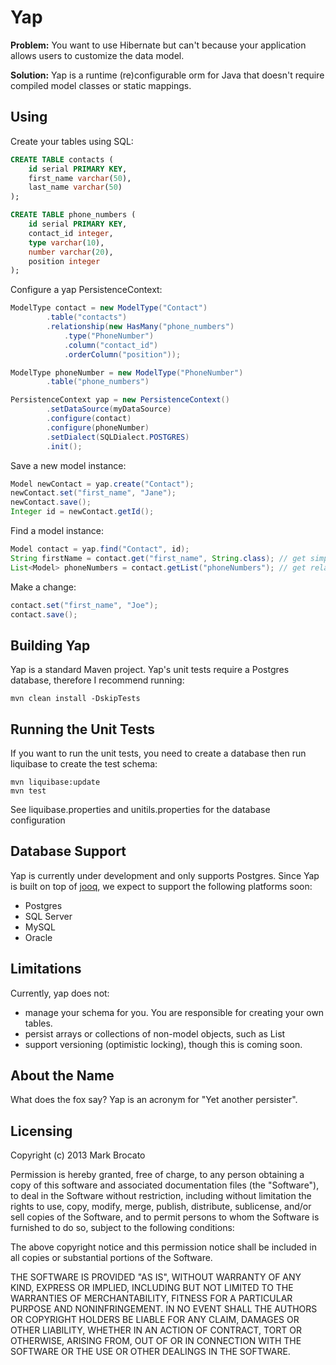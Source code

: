 Yap
===
**Problem:** You want to use Hibernate but can't because your application allows users to customize the data model.

**Solution:** Yap is a runtime (re)configurable orm for Java that doesn't require compiled model classes or static mappings.

Using
-----
Create your tables using SQL:
```sql
CREATE TABLE contacts (
    id serial PRIMARY KEY,
    first_name varchar(50),
    last_name varchar(50)
);

CREATE TABLE phone_numbers (
    id serial PRIMARY KEY,
    contact_id integer,
    type varchar(10),
    number varchar(20),
    position integer
);
```

Configure a yap PersistenceContext:
```java
ModelType contact = new ModelType("Contact")
        .table("contacts")
        .relationship(new HasMany("phone_numbers")
            .type("PhoneNumber")
            .column("contact_id")
            .orderColumn("position"));

ModelType phoneNumber = new ModelType("PhoneNumber")
        .table("phone_numbers")

PersistenceContext yap = new PersistenceContext()
        .setDataSource(myDataSource)
        .configure(contact)
        .configure(phoneNumber)
        .setDialect(SQLDialect.POSTGRES)
        .init();
```

Save a new model instance:
```java
Model newContact = yap.create("Contact");
newContact.set("first_name", "Jane");
newContact.save();
Integer id = newContact.getId();
```

Find a model instance:
```java
Model contact = yap.find("Contact", id);
String firstName = contact.get("first_name", String.class); // get simple property
List<Model> phoneNumbers = contact.getList("phoneNumbers"); // get relationship property, lazy-loaded!
```

Make a change:
```java
contact.set("first_name", "Joe");
contact.save();
```

Building Yap
------------
Yap is a standard Maven project.  Yap's unit tests require a Postgres database, therefore I recommend running:

    mvn clean install -DskipTests

Running the Unit Tests
----------------------

If you want to run the unit tests, you need to create a database then run liquibase to create the test schema:

    mvn liquibase:update
    mvn test

See liquibase.properties and unitils.properties for the database configuration

Database Support
----------------
Yap is currently under development and only supports Postgres.  Since Yap is built on top of [jooq](http://www.jooq.org), we expect to support the following platforms soon:

 * Postgres
 * SQL Server
 * MySQL
 * Oracle

Limitations
-----------
Currently, yap does not:

 * manage your schema for you.  You are responsible for creating your own tables.
 * persist arrays or collections of non-model objects, such as List<String>
 * support versioning (optimistic locking), though this is coming soon.

About the Name
--------------
What does the fox say?  Yap is an acronym for "Yet another persister".

Licensing
---------
Copyright (c) 2013 Mark Brocato

Permission is hereby granted, free of charge, to any person obtaining
a copy of this software and associated documentation files (the
"Software"), to deal in the Software without restriction, including
without limitation the rights to use, copy, modify, merge, publish,
distribute, sublicense, and/or sell copies of the Software, and to
permit persons to whom the Software is furnished to do so, subject to
the following conditions:

The above copyright notice and this permission notice shall be
included in all copies or substantial portions of the Software.

THE SOFTWARE IS PROVIDED "AS IS", WITHOUT WARRANTY OF ANY KIND,
EXPRESS OR IMPLIED, INCLUDING BUT NOT LIMITED TO THE WARRANTIES OF
MERCHANTABILITY, FITNESS FOR A PARTICULAR PURPOSE AND
NONINFRINGEMENT. IN NO EVENT SHALL THE AUTHORS OR COPYRIGHT HOLDERS BE
LIABLE FOR ANY CLAIM, DAMAGES OR OTHER LIABILITY, WHETHER IN AN ACTION
OF CONTRACT, TORT OR OTHERWISE, ARISING FROM, OUT OF OR IN CONNECTION
WITH THE SOFTWARE OR THE USE OR OTHER DEALINGS IN THE SOFTWARE.
